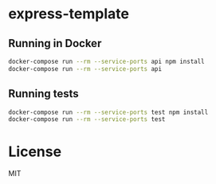 # express-template


## Running in Docker

```bash
docker-compose run --rm --service-ports api npm install
docker-compose run --rm --service-ports api
```

## Running tests

```bash
docker-compose run --rm --service-ports test npm install
docker-compose run --rm --service-ports test
```

# License

MIT
